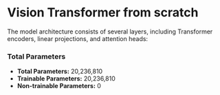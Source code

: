 # Vision Transformer from scratch
The model architecture consists of several layers, including Transformer encoders, linear projections, and attention heads:

### Total Parameters
- **Total Parameters:** 20,236,810
- **Trainable Parameters:** 20,236,810
- **Non-trainable Parameters:** 0
